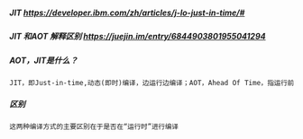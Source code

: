 ##### JIT <https://developer.ibm.com/zh/articles/j-lo-just-in-time/#> 

##### JIT 和AOT 解释区别 <https://juejin.im/entry/6844903801955041294> 

##### AOT，JIT是什么？

```tex
JIT，即Just-in-time,动态(即时)编译，边运行边编译；AOT，Ahead Of Time，指运行前编译，是两种程序的编译方式
```

##### 区别

```tex
这两种编译方式的主要区别在于是否在“运行时”进行编译
```

